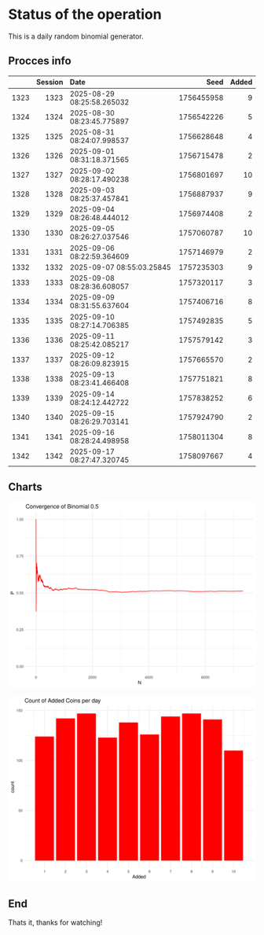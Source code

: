 # Status of the operation
  
  This is a daily random binomial generator.
  
## Procces info

|     | Session|Date                       |       Seed| Added|
|:----|-------:|:--------------------------|----------:|-----:|
|1323 |    1323|2025-08-29 08:25:58.265032 | 1756455958|     9|
|1324 |    1324|2025-08-30 08:23:45.775897 | 1756542226|     5|
|1325 |    1325|2025-08-31 08:24:07.998537 | 1756628648|     4|
|1326 |    1326|2025-09-01 08:31:18.371565 | 1756715478|     2|
|1327 |    1327|2025-09-02 08:28:17.490238 | 1756801697|    10|
|1328 |    1328|2025-09-03 08:25:37.457841 | 1756887937|     9|
|1329 |    1329|2025-09-04 08:26:48.444012 | 1756974408|     2|
|1330 |    1330|2025-09-05 08:26:27.037546 | 1757060787|    10|
|1331 |    1331|2025-09-06 08:22:59.364609 | 1757146979|     2|
|1332 |    1332|2025-09-07 08:55:03.25845  | 1757235303|     9|
|1333 |    1333|2025-09-08 08:28:36.608057 | 1757320117|     3|
|1334 |    1334|2025-09-09 08:31:55.637604 | 1757406716|     8|
|1335 |    1335|2025-09-10 08:27:14.706385 | 1757492835|     5|
|1336 |    1336|2025-09-11 08:25:42.085217 | 1757579142|     3|
|1337 |    1337|2025-09-12 08:26:09.823915 | 1757665570|     2|
|1338 |    1338|2025-09-13 08:23:41.466408 | 1757751821|     8|
|1339 |    1339|2025-09-14 08:24:12.442722 | 1757838252|     6|
|1340 |    1340|2025-09-15 08:26:29.703141 | 1757924790|     2|
|1341 |    1341|2025-09-16 08:28:24.498958 | 1758011304|     8|
|1342 |    1342|2025-09-17 08:27:47.320745 | 1758097667|     4|

## Charts 

![](charts/plot1.png)

![](charts/plot2.png)

## End

Thats it, thanks for watching!
